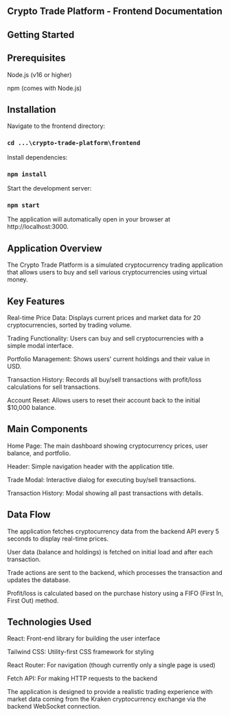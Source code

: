 ## Crypto Trade Platform - Frontend Documentation

## Getting Started

## Prerequisites

Node.js (v16 or higher)

npm (comes with Node.js)

## Installation

Navigate to the frontend directory:
### `cd ...\crypto-trade-platform\frontend`

Install dependencies:
### `npm install`

Start the development server:
### `npm start`

The application will automatically open in your browser at http://localhost:3000.

## Application Overview
The Crypto Trade Platform is a simulated cryptocurrency trading application that allows users to buy and sell various cryptocurrencies using virtual money.

## Key Features
Real-time Price Data: Displays current prices and market data for 20 cryptocurrencies, sorted by trading volume.

Trading Functionality: Users can buy and sell cryptocurrencies with a simple modal interface.

Portfolio Management: Shows users' current holdings and their value in USD.

Transaction History: Records all buy/sell transactions with profit/loss calculations for sell transactions.

Account Reset: Allows users to reset their account back to the initial $10,000 balance.

## Main Components
Home Page: The main dashboard showing cryptocurrency prices, user balance, and portfolio.

Header: Simple navigation header with the application title.

Trade Modal: Interactive dialog for executing buy/sell transactions.

Transaction History: Modal showing all past transactions with details.

## Data Flow
The application fetches cryptocurrency data from the backend API every 5 seconds to display real-time prices.

User data (balance and holdings) is fetched on initial load and after each transaction.

Trade actions are sent to the backend, which processes the transaction and updates the database.

Profit/loss is calculated based on the purchase history using a FIFO (First In, First Out) method.

## Technologies Used
React: Front-end library for building the user interface

Tailwind CSS: Utility-first CSS framework for styling

React Router: For navigation (though currently only a single page is used)

Fetch API: For making HTTP requests to the backend

The application is designed to provide a realistic trading experience with market data coming from the Kraken cryptocurrency exchange via the backend WebSocket connection.
